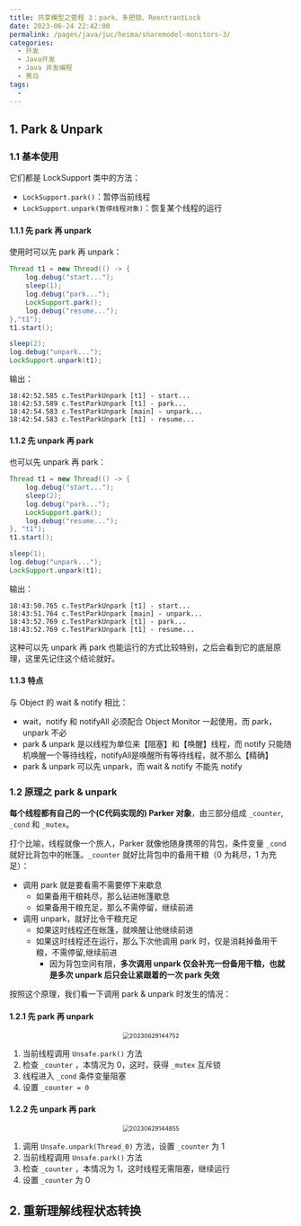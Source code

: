 ```yaml
---
title: 共享模型之管程 3：park、多把锁、ReentrantLock
date: 2023-06-24 22:42:00
permalink: /pages/java/juc/heima/sharemodel-monitors-3/
categories:
  - 开发
  - Java开发
  - Java 并发编程
  - 黑马
tags:
  - 
---
```


## 1. Park & Unpark

### 1.1 基本使用

它们都是 LockSupport 类中的方法：

- `LockSupport.park()`：暂停当前线程
- `LockSupport.unpark(暂停线程对象)`：恢复某个线程的运行

#### 1.1.1 先 park 再 unpark

使用时可以先 park 再 unpark：

```java
Thread t1 = new Thread(() -> {
    log.debug("start...");
    sleep(1);
    log.debug("park...");
    LockSupport.park();
    log.debug("resume...");
},"t1");
t1.start();

sleep(2);
log.debug("unpark...");
LockSupport.unpark(t1);
```

输出：

```shell
18:42:52.585 c.TestParkUnpark [t1] - start... 
18:42:53.589 c.TestParkUnpark [t1] - park... 
18:42:54.583 c.TestParkUnpark [main] - unpark... 
18:42:54.583 c.TestParkUnpark [t1] - resume...
```

#### 1.1.2 先 unpark 再 park

也可以先 unpark 再 park：

```java
Thread t1 = new Thread(() -> {
    log.debug("start...");
    sleep(2);
    log.debug("park...");
    LockSupport.park();
    log.debug("resume...");
}, "t1");
t1.start();

sleep(1);
log.debug("unpark...");
LockSupport.unpark(t1);
```

输出：

```shell
18:43:50.765 c.TestParkUnpark [t1] - start... 
18:43:51.764 c.TestParkUnpark [main] - unpark... 
18:43:52.769 c.TestParkUnpark [t1] - park... 
18:43:52.769 c.TestParkUnpark [t1] - resume...
```

这种可以先 unpark 再 park 也能运行的方式比较特别，之后会看到它的底层原理，这里先记住这个结论就好。

#### 1.1.3 特点

与 Object 的 wait & notify 相比：

- wait，notify 和 notifyAll 必须配合 Object Monitor 一起使用，而 park，unpark 不必
- park & unpark 是以线程为单位来【阻塞】和【唤醒】线程，而 notify 只能随机唤醒一个等待线程，notifyAll是唤醒所有等待线程，就不那么【精确】
- park & unpark 可以先 unpark，而 wait & notify 不能先 notify

### 1.2 原理之 park & unpark

**每个线程都有自己的一个(C代码实现的) Parker 对象**，由三部分组成 `_counter`, `_cond` 和 `_mutex`。

打个比喻，线程就像一个旅人，Parker 就像他随身携带的背包，条件变量 `_cond` 就好比背包中的帐篷。`_counter` 就好比背包中的备用干粮（0 为耗尽，1 为充足）：

- 调用 park 就是要看需不需要停下来歇息
  - 如果备用干粮耗尽，那么钻进帐篷歇息
  - 如果备用干粮充足，那么不需停留，继续前进
- 调用 unpark，就好比令干粮充足
  - 如果这时线程还在帐篷，就唤醒让他继续前进
  - 如果这时线程还在运行，那么下次他调用 park 时，仅是消耗掉备用干粮，不需停留,继续前进
    - 因为背包空间有限，**多次调用 unpark 仅会补充一份备用干粮，也就是多次 unpark 后只会让紧跟着的一次 park 失效**

按照这个原理，我们看一下调用 park & unpark 时发生的情况：

#### 1.2.1 先 park 再 unpark

<center><img src="https://notebook-img-1304596351.cos.ap-beijing.myqcloud.com/img/20230629144752.png" alt="20230629144752" style="zoom:75%;" /></center>

1. 当前线程调用 `Unsafe.park()` 方法
2. 检查 `_counter` ，本情况为 0，这时，获得 `_mutex` 互斥锁
3. 线程进入 `_cond` 条件变量阻塞
4. 设置 `_counter = 0`

#### 1.2.2 先 unpark 再 park

<center><img src="https://notebook-img-1304596351.cos.ap-beijing.myqcloud.com/img/20230629144855.png" alt="20230629144855" style="zoom:75%;" /></center>

1. 调用 `Unsafe.unpark(Thread_0)` 方法，设置 `_counter` 为 1
2. 当前线程调用 `Unsafe.park()` 方法
3. 检查 `_counter` ，本情况为 1，这时线程无需阻塞，继续运行
4. 设置 `_counter` 为 0

## 2. 重新理解线程状态转换
